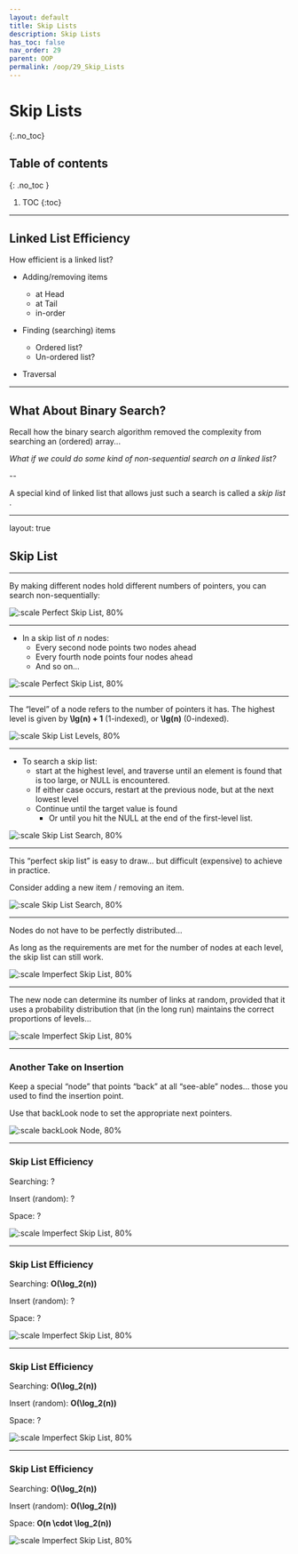 ```yaml
---
layout: default
title: Skip Lists
description: Skip Lists
has_toc: false
nav_order: 29
parent: OOP
permalink: /oop/29_Skip_Lists
---
```


# Skip Lists
{:.no_toc}

## Table of contents
{: .no_toc }

1. TOC
{:toc}
---

## Linked List Efficiency

How efficient is a linked list?


* Adding/removing items    
    * at Head
    * at Tail
    * in-order

* Finding (searching) items
    * Ordered list?
    * Un-ordered list?

* Traversal

---

## What About Binary Search?

Recall how the binary search algorithm removed the complexity from searching an (ordered) array...

_What if we could do some kind of non-sequential search on a linked list?_

--

A special kind of linked list that allows just such a search is called a  _skip list_ .

---
layout: true

## Skip List

---

By making different nodes hold different numbers of pointers, you can search non-sequentially:

![:scale Perfect Skip List, 80%]({{site.baseurl}}/assets/CS50pics/skip_list/skip_lists1.png)

---

* In a skip list of  _n_  nodes:
  * Every second node points two nodes ahead
  * Every fourth node points four nodes ahead
  * And so on...

![:scale Perfect Skip List, 80%]({{site.baseurl}}/assets/CS50pics/skip_list/skip_lists1.png)

---

The “level” of a node refers to the number of pointers it has.  The highest level is given by  __\lg(n) + 1__ (1-indexed), or __\lg(n)__ (0-indexed).

![:scale Skip List Levels, 80%]({{site.baseurl}}/assets/CS50pics/skip_list/skip_lists2.png)

---

* To search a skip list:
  * start at the highest level, and traverse until an element is found that is too large, or NULL is encountered.
  * If either case occurs, restart at the previous node, but at the next lowest level
  * Continue until the target value is found
    * Or until you hit the NULL at the end of the first-level list.

![:scale Skip List Search, 80%]({{site.baseurl}}/assets/CS50pics/skip_list/skip_lists2.png)

---

This “perfect skip list” is easy to draw... but difficult (expensive) to achieve in practice.

Consider adding a new item / removing an item.

![:scale Skip List Search, 80%]({{site.baseurl}}/assets/CS50pics/skip_list/skip_lists2.png)

---

Nodes do not have to be perfectly distributed...

As long as the requirements are met for the number of nodes at each level, the skip list can still work.

![:scale Imperfect Skip List, 80%]({{site.baseurl}}/assets/CS50pics/skip_list/skip_lists3.png)

---

The new node can determine its number of links at random, provided that it uses a probability distribution that (in the long run) maintains the correct proportions of levels...

![:scale Imperfect Skip List, 80%]({{site.baseurl}}/assets/CS50pics/skip_list/skip_lists3.png)

---

### Another Take on Insertion

Keep a special “node” that points “back” at all “see-able” nodes... those you used to find the insertion point.

Use that backLook node to set the appropriate next pointers.

![:scale backLook Node, 80%]({{site.baseurl}}/assets/CS50pics/skip_list/skip_lists4.png)

---

### Skip List Efficiency

Searching: ?

Insert (random): ?

Space: ?

![:scale Imperfect Skip List, 80%]({{site.baseurl}}/assets/CS50pics/skip_list/skip_lists3.png)

---

### Skip List Efficiency

Searching: __O(\log_2(n))__

Insert (random): ?

Space: ?

![:scale Imperfect Skip List, 80%]({{site.baseurl}}/assets/CS50pics/skip_list/skip_lists3.png)

---

### Skip List Efficiency

Searching: __O(\log_2(n))__

Insert (random): __O(\log_2(n))__ 

Space: ?

![:scale Imperfect Skip List, 80%]({{site.baseurl}}/assets/CS50pics/skip_list/skip_lists3.png)

---

### Skip List Efficiency

Searching:  __O(\log_2(n))__ 

Insert (random): __O(\log_2(n))__ 

Space:  __O(n \cdot \log_2(n))__

![:scale Imperfect Skip List, 80%]({{site.baseurl}}/assets/CS50pics/skip_list/skip_lists3.png)

